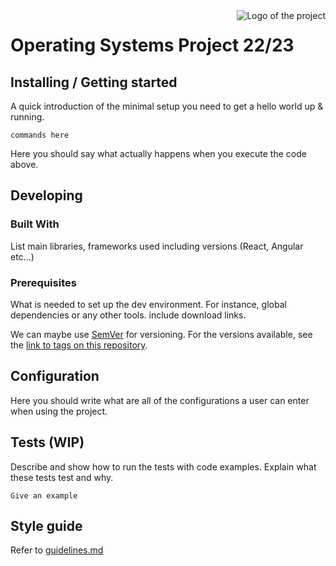 <img src="https://informatica.i-learn.unito.it/pluginfile.php/123954/user/icon/lambda/f1?rev=291858" alt="Logo of the project" align="right">

# Operating Systems Project 22/23



## Installing / Getting started

A quick introduction of the minimal setup you need to get a hello world up &
running.

```shell
commands here
```

Here you should say what actually happens when you execute the code above.

## Developing

### Built With
List main libraries, frameworks used including versions (React, Angular etc...)

### Prerequisites
What is needed to set up the dev environment. For instance, global dependencies or any other tools. include download links.


We can maybe use [SemVer](http://semver.org/) for versioning. For the versions available, see the [link to tags on this repository](/tags).


## Configuration

Here you should write what are all of the configurations a user can enter when using the project.

## Tests (WIP)

Describe and show how to run the tests with code examples.
Explain what these tests test and why.

```shell
Give an example
```

## Style guide

Refer to [guidelines.md](guidelines.md)
